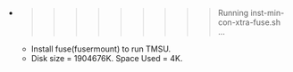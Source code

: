 * >>>>>>>>> Running inst-min-con-xtra-fuse.sh ...
  * Install fuse(fusermount) to run TMSU.
  * Disk size = 1904676K. Space Used = 4K.
